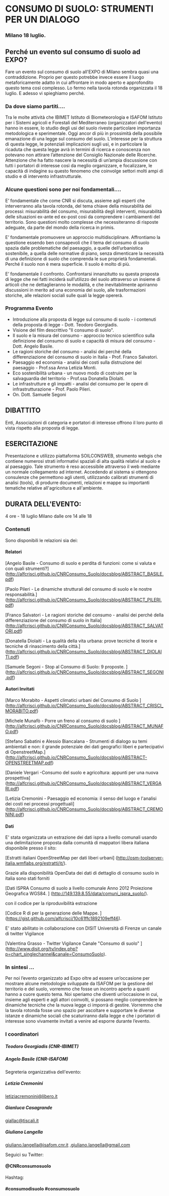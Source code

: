 # CONSUMO DI SUOLO: STRUMENTI PER UN DIALOGO
### Milano 18 luglio.

## Perché un evento sul consumo di suolo ad EXPO?

Fare un evento sul consumo di suolo all'EXPO di Milano sembra quasi una contraddizione. Proprio per questo potrebbe invece essere il luogo metaforicamente adatto in cui affrontare in modo aperto e approfondito questo tema così complesso. Lo fermo nella tavola rotonda organizzata il 18 luglio.
E adesso vi spieghiamo perché.

### Da dove siamo partiti....

Tra le molte attività che IBIMET Istituto di Biometeorologia e ISAFOM Istituto per i Sistemi agricoli e Forestali del Mediterraneo (organizzatori dell'evento) hanno in essere, lo studio degli usi del suolo riveste particolare importanza metodologica e sperimentale.
Oggi ancor di più in prossimità della possibile emanazione di una legge sul consumo del suolo. L’interesse per la struttura di questa legge, le potenziali implicazioni sugli usi, e in particolare la ricaduta che questa legge avrà in termini di ricerca e conoscenza non potevano non attirare l’attenzione del Consiglio Nazionale delle Ricerche. Attenzione che ha fatto nascere la necessità di un’ampia discussione con tutti i portatori di interesse così da meglio organizzare, e focalizzare, le capacità di indagine su questo fenomeno che coinvolge settori molti ampi di studio e di intervento infrastrutturale.

### Alcune questioni sono per noi fondamentali....

E’ fondamentale che come CNR si discuta, assieme agli esperti che interverranno alla tavola rotonda, del tema chiave della misurabilità dei processi: misurabilità del consumo, misurabilità degli interventi, misurabilità delle situazioni ex-ante ed ex-post così da comprendere i cambiamenti del territorio. Sono questioni molto complesse che necessiteranno di risposte adeguate, da parte del mondo della ricerca in primis.

E’ fondamentale promuovere un approccio multidisciplinare. Affrontiamo la questione essendo ben consapevoli che il tema del consumo di suolo spazia dalle problematiche del paesaggio, a quelle dell’urbanistica sostenibile, a quella delle normative di piano, senza dimenticare la necessità di una definizione di suolo che comprenda le sue proprietà fondamentali. Perché il suolo non è mera superficie. Il suolo è molto di più.

E’ fondamentale il confronto. Confrontarsi innanzitutto su questa proposta di legge che nei fatti inciderà sull’utilizzo del suolo attraverso un insieme di articoli che ne dettaglieranno le modalità, e che inevitabilmente apriranno discussioni in merito ad una economia del suolo, alle trasformazioni storiche, alle relazioni sociali sulle quali la legge opererà.

### Programma Evento 

 * Introduzione alla proposta di legge sul consumo di suolo - i contenuti della proposta di legge - Dott. Teodoro Georgiadis.
 * Visione del film descrittivo "Il consumo di suolo".
 * Il suolo e la misura del consumo - approccio tecnico scientifico sulla definizione del consumo di suolo e capacità di misura del consumo - Dott. Angelo Basile.
 * Le ragioni storiche del consumo - analisi dei perché della differenziazione del consumo di suolo in Italia - Prof. Franco Salvatori.
 * Paesaggio ed economia - analisi dei costi sulla distruzione del paesaggio - Prof.ssa Anna Letizia Monti.
 * Eco sostenibilità urbana - un nuovo modo di costruire per la salvaguardia del territorio - Prof.ssa Donatella Diolaiti.
 * Le infrastrutture e gli impatti - analisi del consumo per le opere di infrastrutturazione - Prof. Paolo Pileri.
 * On. Dott. Samuele Segoni 
 

## DIBATTITO 

Enti, Associazioni di categoria e portatori di interesse offrono il loro punto di vista rispetto alla proposta di legge.


## ESERCITAZIONE

Presentazione e utilizzo piattaforma SOILCONSWEB, strumento webgis che contiene numerosi strati informativi spaziali di alta qualità relativi al suolo e al paesaggio. Tale strumento è reso accessibile attraverso il web mediante un normale collegamento ad internet. Accedendo al sistema si ottengono consulenze che permettono agli utenti, utilizzando calibrati strumenti di analisi (tools), di
produrre documenti, relazioni e mappe su importanti tematiche relative all'agricoltura e all'ambiente.

## DURATA DELL'EVENTO: 

4 ore - 18 luglio Milano dalle ore 14 alle 18


### Contenuti 
Sono disponibili le relazioni sia dei:

#### Relatori

[Angelo Basile - Consumo di suolo e perdita di funzioni: come si valuta e con quali strumenti?] (http://alfcrisci.github.io/CNRConsumo_Suolo/docsblog/ABSTRACT_BASILE.pdf)

[Paolo Pileri - Le dinamiche strutturali del consumo di suolo e le nostre responsabilità.] (http://alfcrisci.github.io/CNRConsumo_Suolo/docsblog/ABSTRACT_PILERI.pdf)

[Franco Salvatori - Le ragioni storiche del consumo - analisi dei perché della differenziazione del consumo di suolo in Italia] (http://alfcrisci.github.io/CNRConsumo_Suolo/docsblog/ABSTRACT_SALVATORI.pdf)

[Donatella Diolaiti - La qualità della vita urbana: prove tecniche di teorie e tecniche di rinascimento della città.] (http://alfcrisci.github.io/CNRConsumo_Suolo/docsblog/ABSTRACT_DIOLAITI.pdf)

[Samuele Segoni - Stop al Consumo di Suolo: 9 proposte. ] (http://alfcrisci.github.io/CNRConsumo_Suolo/docsblog/ABSTRACT_SEGONI.pdf)


#### Autori Invitati 

[Marco Morabito - Aspetti climatici urbani del Consumo di Suolo ] (http://alfcrisci.github.io/CNRConsumo_Suolo/docsblog/ABSTRACT_CRISCI_MORABITO.pdf)

[Michele Munafò - Porre un freno al consumo di suolo
 ] (http://alfcrisci.github.io/CNRConsumo_Suolo/docsblog/ABSTRACT_MUNAFO.pdf)

[Stefano Sabatini e Alessio Biancalana - Strumenti di dialogo su temi ambientali e non: il grande potenziale dei dati geografici liberi e partecipativi di OpenstreetMap.] (http://alfcrisci.github.io/CNRConsumo_Suolo/docsblog/ABSTRACT-OPENSTREETMAP.pdf)

[Daniele Vergari -Consumo del suolo e agricoltura: appunti per una nuova prospettiva] (http://alfcrisci.github.io/CNRConsumo_Suolo/docsblog/ABSTRACT_VERGARI.pdf)

[Letizia Cremonini -  Paesaggio ed economia: il senso del luogo e l'analisi dei costi nei processi progettuali] (http://alfcrisci.github.io/CNRConsumo_Suolo/docsblog/ABSTRACT_CREMONINI.pdf)


#### Dati

E' stata organizzata un estrazione dei dati ispra a livello comunali usando una delimitazione
proposta dalla comunità di mappatori libera italiana disponibile presso il sito:

[Estratti italiani OpenStreetMap per dati liberi urbani] (http://osm-toolserver-italia.wmflabs.org/estratti/it/). 

Grazie alla disponibilità OpenData dei dati di dettaglio di consumo suolo in italia sono stati forniti

[Dati ISPRA Consumo di suolo a livello comunale Anno 2012  Proiezione Geografica WGS84. ] (http://149.139.8.55/data/comuni_ispra_suolo/).

con  il codice per la riproduvibilità estrazione

[Codice R di per la generazione delle Mappe. ] (https://gist.github.com/alfcrisci/10c61ffc1892109eff46).

E' stato abilitato in collaborazione con DISIT Università di Firenze un canale di twitter Vigilance

[Valentina Grasso - Twitter Vigilance Canale "Consumo di suolo" ] (http://www.disit.org/tv/index.php?p=chart_singlechannel&canale=ConsumoSuolo).


### In sintesi ...

Per noi l’evento organizzato ad Expo oltre ad essere un’occasione per mostrare alcune metodologie sviluppate da ISAFOM per la gestione del territorio e del suolo, vorremmo che fosse un incontro aperto a quanti hanno a cuore questo tema.
Noi speriamo che diventi un’occasione in cui, insieme agli esperti e agli attori coinvolti, si possano meglio comprendere le dinamiche tecniche che la nuova legge ci imporrà di gestire.
Vorremmo che la tavola rotonda fosse uno spazio per ascoltare e supportare le diverse istanze e dinamiche sociali che scaturiranno dalla legge e che i portatori di interesse sono vivamente invitati a venire ad esporre durante l’evento.

### I coordinatori

##### Teodoro Georgiadis (CNR-IBIMET)

##### Angelo Basile (CNR-ISAFOM)

Segreteria organizzativa dell'evento:

##### Letizia Cremonini 

letiziacremonini@libero.it

##### Gianluca Casagrande 

giallac@tiscali.it  

#####  Giuliano Langella

giuliano.langella@isafom.cnr.it ,giuliano.langella@gmail.com

Seguici su Twitter: 

#### @CNRconsumosuolo

Hashtag: 

#### #consumodisuolo #consumosuolo
